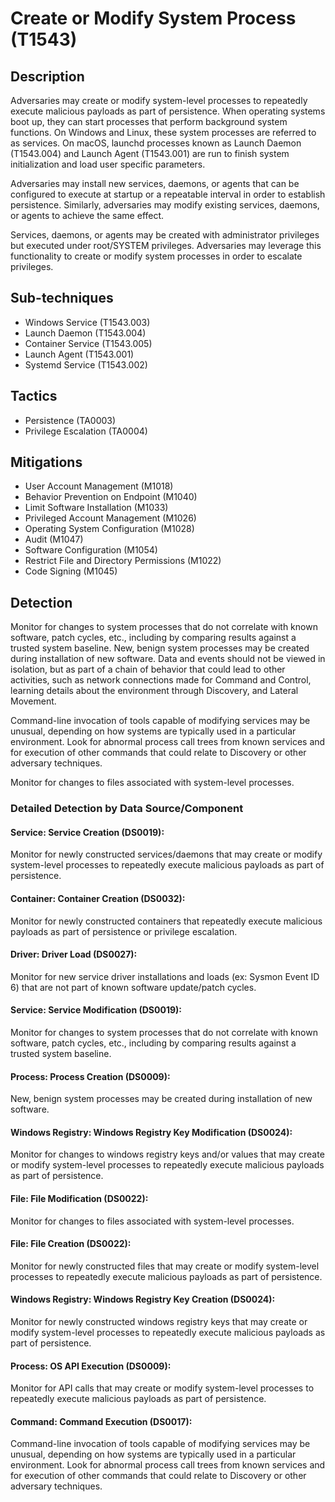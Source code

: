 # Create or Modify System Process (T1543)

## Description
Adversaries may create or modify system-level processes to repeatedly execute malicious payloads as part of persistence. When operating systems boot up, they can start processes that perform background system functions. On Windows and Linux, these system processes are referred to as services. On macOS, launchd processes known as Launch Daemon (T1543.004) and Launch Agent (T1543.001) are run to finish system initialization and load user specific parameters. 

Adversaries may install new services, daemons, or agents that can be configured to execute at startup or a repeatable interval in order to establish persistence. Similarly, adversaries may modify existing services, daemons, or agents to achieve the same effect.  

Services, daemons, or agents may be created with administrator privileges but executed under root/SYSTEM privileges. Adversaries may leverage this functionality to create or modify system processes in order to escalate privileges.  

## Sub-techniques
- Windows Service (T1543.003)
- Launch Daemon (T1543.004)
- Container Service (T1543.005)
- Launch Agent (T1543.001)
- Systemd Service (T1543.002)

## Tactics
- Persistence (TA0003)
- Privilege Escalation (TA0004)

## Mitigations
- User Account Management (M1018)
- Behavior Prevention on Endpoint (M1040)
- Limit Software Installation (M1033)
- Privileged Account Management (M1026)
- Operating System Configuration (M1028)
- Audit (M1047)
- Software Configuration (M1054)
- Restrict File and Directory Permissions (M1022)
- Code Signing (M1045)

## Detection
Monitor for changes to system processes that do not correlate with known software, patch cycles, etc., including by comparing results against a trusted system baseline. New, benign system processes may be created during installation of new software. Data and events should not be viewed in isolation, but as part of a chain of behavior that could lead to other activities, such as network connections made for Command and Control, learning details about the environment through Discovery, and Lateral Movement.  

Command-line invocation of tools capable of modifying services may be unusual, depending on how systems are typically used in a particular environment. Look for abnormal process call trees from known services and for execution of other commands that could relate to Discovery or other adversary techniques. 

Monitor for changes to files associated with system-level processes.

### Detailed Detection by Data Source/Component
#### Service: Service Creation (DS0019): 
Monitor for newly constructed services/daemons that may create or modify system-level processes to repeatedly execute malicious payloads as part of persistence. 

#### Container: Container Creation (DS0032): 
Monitor for newly constructed containers that repeatedly execute malicious payloads as part of persistence or privilege escalation.

#### Driver: Driver Load (DS0027): 
Monitor for new service driver installations and loads (ex: Sysmon Event ID 6) that are not part of known software update/patch cycles.

#### Service: Service Modification (DS0019): 
Monitor for changes to system processes that do not correlate with known software, patch cycles, etc., including by comparing results against a trusted system baseline.

#### Process: Process Creation (DS0009): 
New, benign system processes may be created during installation of new software.

#### Windows Registry: Windows Registry Key Modification (DS0024): 
Monitor for changes to windows registry keys and/or values that may create or modify system-level processes to repeatedly execute malicious payloads as part of persistence.

#### File: File Modification (DS0022): 
Monitor for changes to files associated with system-level processes.

#### File: File Creation (DS0022): 
Monitor for newly constructed files that may create or modify system-level processes to repeatedly execute malicious payloads as part of persistence.

#### Windows Registry: Windows Registry Key Creation (DS0024): 
Monitor for newly constructed windows registry keys that may create or modify system-level processes to repeatedly execute malicious payloads as part of persistence.

#### Process: OS API Execution (DS0009): 
Monitor for API calls that may create or modify system-level processes to repeatedly execute malicious payloads as part of persistence.

#### Command: Command Execution (DS0017): 
Command-line invocation of tools capable of modifying services may be unusual, depending on how systems are typically used in a particular environment. Look for abnormal process call trees from known services and for execution of other commands that could relate to Discovery or other adversary techniques.

